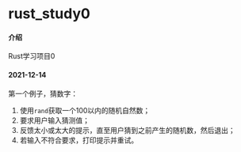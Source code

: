 # rust_study0

#### 介绍
Rust学习项目0


#### 2021-12-14

第一个例子，猜数字：

1. 使用`rand`获取一个100以内的随机自然数；
2. 要求用户输入猜测值；
3. 反馈太小或太大的提示，直至用户猜到之前产生的随机数，然后退出；
4. 若输入不符合要求，打印提示并重试。
